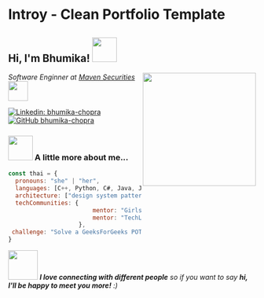 # Introy - Clean Portfolio Template

<h2> Hi, I'm Bhumika! <img src="https://media.giphy.com/media/mGcNjsfWAjY5AEZNw6/giphy.gif" width="50"></h2>
<img align='right' src="https://i.giphy.com/media/v1.Y2lkPTc5MGI3NjExcjN4ZWw3dGo0YjJ2aTJoNTlic2I3OG44dmthbDc1cTVmamF5bndxaiZlcD12MV9pbnRlcm5hbF9naWZfYnlfaWQmY3Q9cw/dWxO36Jzd6bTSt5dIY/giphy.gif" width="230">
<p><em>Software Enginner at <a href="https://www.mavensecurities.com/">Maven Securities</a><img src="https://media.tenor.com/BoDofDkAurYAAAAC/peachcry-peachmad.gif" width="40">
</em></p>

[![Linkedin: bhumika-chopra](https://img.shields.io/badge/-thaianebraga-blue?style=flat-square&logo=Linkedin&logoColor=white&link=https://www.linkedin.com/in/thaianebraga/)](https://www.linkedin.com/in/bhumika-chopra-740717165//)
[![GitHub bhumika-chopra](https://img.shields.io/github/followers/thaiane?label=follow&style=social)](https://github.com/Bhumika-Chopra)


### <img src="https://media.giphy.com/media/VgCDAzcKvsR6OM0uWg/giphy.gif" width="50"> A little more about me...  

```javascript
const thai = {
  pronouns: "she" | "her",
  languages: [C++, Python, C#, Java, Julia, MATLAB, HTML, CSS,],
  architecture: ["design system pattern", "low latency development", "financial maths"],
  techCommunities: {
                        mentor: "GirlsWhoCode",
                        mentor: "TechLadies",
                    },
 challenge: "Solve a GeeksForGeeks POTD each day!"
}
```

<img src="https://media.giphy.com/media/LnQjpWaON8nhr21vNW/giphy.gif" width="60"> <em><b>I love connecting with different people</b> so if you want to say <b>hi, I'll be happy to meet you more!</b> :)</em>
